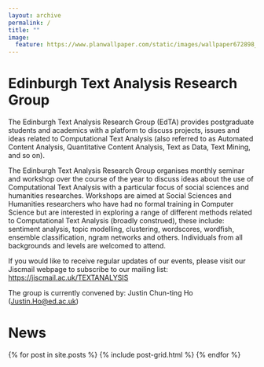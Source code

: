 ```yaml
---
layout: archive
permalink: /
title: ""
image:
  feature: https://www.planwallpaper.com/static/images/wallpaper672898_phFezZz.jpeg
---
```


# Edinburgh Text Analysis Research Group

The Edinburgh Text Analysis Research Group (EdTA) provides postgraduate students and academics with a platform to discuss projects, issues and ideas related to Computational Text Analysis (also referred to as Automated Content Analysis, Quantitative Content Analysis, Text as Data, Text Mining, and so on).

The Edinburgh Text Analysis Research Group organises monthly seminar and workshop over the course of the year to discuss ideas about the use of Computational Text Analysis with a particular focus of social sciences and humanities researches. Workshops are aimed at Social Sciences and Humanities researchers who have had no formal training in Computer Science but are interested in exploring a range of different methods related to Computational Text Analysis (broadly construed), these include: sentiment analysis, topic modelling, clustering, wordscores, wordfish, ensemble classification, ngram networks and others. Individuals from all backgrounds and levels are welcomed to attend.

If you would like to receive regular updates of our events, please visit our Jiscmail webpage to subscribe to our mailing list: https://jiscmail.ac.uk/TEXTANALYSIS

The group is currently convened by:
Justin Chun-ting Ho (Justin.Ho@ed.ac.uk)

# News
<div class="tiles">
{% for post in site.posts %}
	{% include post-grid.html %}
{% endfor %}
</div><!-- /.tiles -->
